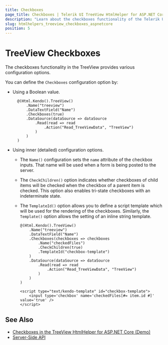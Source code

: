 ```yaml
---
title: Checkboxes
page_title: Checkboxes | Telerik UI TreeView HtmlHelper for ASP.NET Core
description: "Learn about the checkboxes functionality of the Telerik UI TreeView HtmlHelper for ASP.NET Core (MVC 6 or ASP.NET Core MVC)."
slug: htmlhelpers_treeview_checkboxes_aspnetcore
position: 5
---
```


# TreeView Checkboxes

The checkboxes functionality in the TreeView provides various configuration options.

You can define the `Checkboxes` configuration option by:

* Using a Boolean value.

        @(Html.Kendo().TreeView()
            .Name("treeview")
            .DataTextField("Name")
            .Checkboxes(true)
            .DataSource(dataSource => dataSource
                .Read(read => read
                    .Action("Read_TreeViewData", "TreeView")
                )
            )
        )

* Using inner (detailed) configuration options.
  * The `Name()` configuration sets the `name` attribute of the checkbox inputs. That name will be used when a form is being posted to the server.
  * The `CheckChildren()` option indicates whether checkboxes of child items will be checked when the checkbox of a parent item is checked. This option also enables tri-state checkboxes with an indeterminate state.
  * The `TemplateId()` option allows you to define a script template which will be used for the rendering of the checkboxes. Similarly, the `Template()` option allows the setting of an inline string template.

        @(Html.Kendo().TreeView()
            .Name("treeview")
            .DataTextField("Name")
            .Checkboxes(checkboxes => checkboxes
                .Name("checkedFiles")
                .CheckChildren(true)
                .TemplateId("checkbox-template")
            )
            .DataSource(dataSource => dataSource
                .Read(read => read
                    .Action("Read_TreeViewData", "TreeView")
                )
            )
        )

        <script type="text/kendo-template" id="checkbox-template">
            <input type='checkbox' name='checkedFiles[#= item.id #]' value='true' />
        </script>

## See Also

* [Checkboxes in the TreeView HtmlHelper for ASP.NET Core (Demo)](https://demos.telerik.com/aspnet-core/treeview/checkboxes)
* [Server-Side API](/api/treeview)
